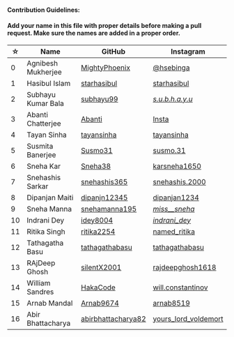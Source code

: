 #### Contribution Guidelines:

#### Add your name in this file with proper details before making a pull request. Make sure the names are added in a proper order.


| ☆   | Name               | GitHub                                              | Instagram                                                         |
| --- | ------------------ | --------------------------------------------------- | ----------------------------------------------------------------- |
| 0   | Agnibesh Mukherjee | [MightyPhoenix](https://github.com/MightyPhoenix)   | [@hsebinga](https://www.instagram.com/hsebinga/)                  |
| 1   | Hasibul Islam      | [starhasibul](https://github.com/starhasibul)       | [starhasibul](https://instagram.com/starhasibul)                  |
| 2   | Subhayu Kumar Bala | [subhayu99](https://github.com/subhayu99)           | [_s.u.b.h.a.y.u_](https://instagram.com/_s.u.b.h.a.y.u_)          |
| 3   | Abanti Chatterjee  | [Abanti](https://github.com/Abanti-2001)            | [Insta](Instagram.com)                                            |
| 4   | Tayan Sinha        | [tayansinha](https://github.com/TayanSinha)         | [tayansinha](https://instagram.com/tayansinha)                    |
| 5   | Susmita Banerjee   | [Susmo31](https://github.com/Susmo31)               | [susmo.31](https://www.instagram.com/susmo.31/)                   |
| 6   | Sneha Kar          | [Sneha38](https://github.com/Sneha38)               | [karsneha1650](https://instagram.com/karsneha1650)                |
| 7   | Snehashis Sarkar   | [snehashis365](https://github.com/snehashis365)     | [snehashis.2000](https://instagram.com/snehashis.2000)            |
| 8   | Dipanjan Maiti     | [dipanjn12345](https://github.com/Dipanjan12345)    | [dipanjan1234](https://instagram.com/dipanjan1234)                |
| 9   | Sneha Manna        | [snehamanna195](https://github.com/misssneha)       | [_miss\_\_sneha_](https://instagram.com/_miss__sneha_)            |
| 10  | Indrani Dey        | [idey8004](https://github.com/idey8004)             | [_indrani_dey_](https://instagram.com/_indrani_dey_)              |
| 11  | Ritika Singh       | [ritika2254](https://github.com/ritika2254)         | [named_ritika](https://www.instagram.com/named_ritika)            |
| 12  | Tathagatha Basu    | [tathagathabasu](https://github.com/tathagathabasu) | [tathagathabasu](https://www.instagram.com/tathagatha_basu)       |
| 13  | RAjDeep Ghosh      | [silentX2001](https://github.com/silentX2001)       | [rajdeepghosh1618](https://www.instagram.com/rajdeepghosh1618)    |
| 14  | William Sandres    | [HakaCode](https://github.com/HakaCode)             | [will.constantinov](https://www.instagram.com/will.constantinov/) |
| 15  | Arnab Mandal       | [Arnab9674](https://github.com/Arnab9674)           | [arnab8519](https://www.instagram.com/arnab8519/)                 |
| 16  | Abir Bhattacharya  | [abirbhattacharya82](https://github.com/abirbhattacharya82)| [yours_lord_voldemort](https://www.instagram.com/yours_lord_voldemort/) |


